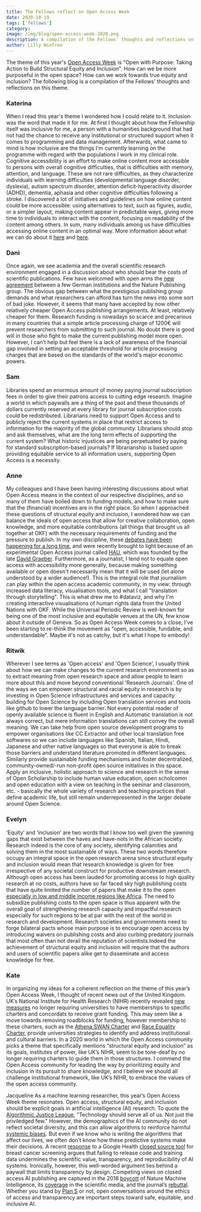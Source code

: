 ```yaml
---
title: The Fellows reflect on Open Access Week
date: 2020-10-19
tags: ['fellows']
category:
image: /img/blog/open-access-week-2020.png
description: A compilation of the Fellows' thoughts and reflections on this year's Open access Week theme.
author: Lilly Winfree
---
```


The theme of this year's [Open Access Week](http://www.openaccessweek.org/) is "Open with Purpose: Taking Action to Build Structural Equity and Inclusion". How can we be more purposeful in the open space? How can we work towards true equity and inclusion? The following blog is a compilation of the Fellows' thoughts and reflections on this theme.

### Katerina
When I read this year's theme I wondered how I could relate to it. Inclusion was the word that made it for me. At first I thought about how the Fellowship itself was inclusive for me, a person with a humanities background that had not had the chance to receive any institutional or structured support when it comes to programming and data management. Afterwards, what came to mind is how inclusive are the things I'm currently learning on the programme with regard with the populations I work in my clinical role. Cognitive accessibility is an effort to make online content more accessible to persons with overall cognitive difficulties, that is difficulties with memory, attention, and language. These are not rare difficulties, as they characterize individuals with learning difficulties (developmental language disorder, dyslexia), autism spectrum disorder, attention deficit-hyperactivity disorder (ADHD), dementia, aphasia and other cognitive difficulties following a stroke. I discovered a lot of initiatives and guidelines on how online content could be more accessible: using alternatives to text, such as figures, audio, or a simpler layout, making content appear in predictable ways, giving more time to individuals to interact with the content, focusing on readability of the content among others. In sum, many individuals among us have difficulties accessing online content in an optimal way. More information about what we can do about it [here](https://developer.mozilla.org/en-US/docs/Web/Accessibility/Cognitive_accessibility#WCAG_Guidelines) and [here](https://www.w3.org/WAI/cognitive/).

### Dani
Once again, we see academia and the overall scientific research environment engaged in a discussion about who should bear the costs of scientific publications. Few have welcomed with open arms the [new agreement](https://www.nature.com/articles/d41586-020-02959-1) between a few German institutions and the Nature Publishing group. The obvious gap between what the prestigious publishing group demands and what researchers can afford has turn the news into some sort of bad joke. However, it seems that many have accepted by now other relatively cheaper Open Access publishing arrangements. At least, relatively cheaper for them. Research funding is nowadays so scarce and precarious in many countries that a simple article processing charge of 1200€ will prevent researchers from submitting to such journal. No doubt there is good will in those who fight to make the current publishing model more open. However, I can’t help but feel there is a lack of awareness of the financial gap involved in setting an acceptable threshold for article processing charges that are based on the standards of the world's major economic powers.

### Sam
Libraries spend an enormous amount of money paying journal subscription fees in order to give their patrons access to cutting edge research. Imagine a world in which paywalls are a thing of the past and these thousands of dollars currently reserved at every library for journal subscription costs could be redistributed. Librarians need to support Open Access and to publicly reject the current systems in place that restrict access to information for the majority of the global community. Librarians should stop and ask themselves, what are the long term effects of supporting the current system? What historic injustices are being perpetuated by paying for standard subscription-based journals? If librarianship is based upon providing equitable service to all information users, supporting Open Access is a necessity.

### Anne
My colleagues and I have been having interesting discussions about what Open Access means in the context of our respective disciplines, and so many of them have boiled down to funding models, and how to make sure that the (financial) incentives are in the right place. So when I approached these questions of structural equity and inclusion, I wondered how we can balance the ideals of open access that allow for creative collaboration, open knowledge, and more equitable contributions (all things that brought us all together at OKF) with the necessary requirements of funding and the pressure to publish. In my own discipline, these [debates have been happening for a long time](https://savageminds.org/2015/05/27/open-access-what-cultural-anthropology-gets-right-and-american-anthropologist-gets-wrong/), and were recently brought to light because of an experimental Open Access journal called [HAU](https://anthrodendum.org/2018/06/13/hau-is-dead-long-live-oa-initiatives/), which was founded by the late [David Graeber](https://www.nytimes.com/2020/09/04/books/david-graeber-dead.html). Furthermore, as a journalist, I tend not to equate open access with accessibility more generally, because making something available or open doesn't necessarily mean that it will be used (let alone understood by a wider audience!). This is the integral role that journalism can play within the open access academic community, in my view: through increased data literacy, visualisation tools, and what I call "translation through storytelling". This is what drew me to #dataviz, and why I'm creating interactive visualisations of human rights data from the United Nations with OKF. While the Universal Periodic Review is well-known for being one of the most inclusive and equitable venues at the UN, few know about it outside of Geneva. So as Open Access Week comes to a close, I've been starting to re-think the movement as "open, accessible, fundable, and understandable". Maybe it's not as catchy, but it's what I hope to embody!

### Ritwik
Wherever I see terms as 'Open access' and 'Open Science', I usually think about how we can make changes to the current research environment so as to extract meaning from open research space and allow people to learn more about this and move beyond conventional 'Research Journals'. One of the ways we can empower structural and racial equity in research is by investing in Open Science infrastructures and services and capacity building for Open Science by including Open translation services and tools like github to lower the language barrier. Not every potential reader of openly available science is fluent in English and Automatic translation is not always correct, but mere information translations can still convey the overall meaning. We can take help from open source development programs to empower organisations like CC Extractor and other local translation free softwares so we can include languages like Spanish, Italian, Hindi, Japanese and other native languages so that everyone is able to break those barriers and understand literature promoted in different languages. Similarly provide sustainable funding mechanisms and foster decentralized, community-owned/-run non-profit open source initiatives in this space. Apply an inclusive, holistic approach to science and research in the sense of Open Scholarship to include human value education, open scholcomm and open education with a view on teaching in the seminar and classroom, etc. - basically the whole variety of research and teaching practices that define academic life, but still remain underrepresented in the larger debate around Open Science.

### Evelyn
‘Equity’ and ‘inclusion’ are two words that I know too well given the yawning gaps that exist between the haves and have-nots in the African society. Research indeed is the core of any society, identifying calamities and solving them in the most sustainable of ways. These two words therefore occupy an integral space in the open research arena since structural equity and inclusion would mean that research knowledge is given for free irrespective of any societal construct for productive downstream research. Although open access has been lauded for promoting access to high quality research at no costs, authors have so far faced sky high publishing costs that have quite limited the number of papers that make it to the open [especially in low and middle income regions like Africa](https://www.researchprofessionalnews.com/rr-news-africa-pan-african-2020-10-open-access-publishing-fees-a-crisis-for-african-research/). The need to subsidize publishing costs to the open space is thus apparent with the overall goal of strengthening research capacity and impactful research especially for such regions to be at par with the rest of the world in research and development. Research societies and governments need to forge bilateral pacts whose main purpose is to encourage open access by introducing waivers on publishing costs and also curbing predatory journals that most often than not derail the reputation of scientists.Indeed the achievement of structural equity and inclusion will require that the authors and users of scientific papers alike get to disseminate and access knowledge for free.

### Kate
In organizing my ideas for a coherent reflection on the theme of this year’s Open Access Week, I thought of recent news out of the United Kingdom. UK’s National Institute for Health Research (NIHR) recently revealed [new measures](https://www.nihr.ac.uk/news/nihr-responds-to-the-governments-call-for-further-reduction-in-bureaucracy-with-new-measures/25633) no longer requiring universities to have memberships to specific charters and concordats to receive grant funding. This may seem like a move towards removing roadblocks for funding, however membership to these charters, such as the [Athena SWAN Charter](https://www.advance-he.ac.uk/equality-charters/athena-swan-charter) and [Race Equality Charter](https://www.advance-he.ac.uk/equality-charters/race-equality-charter), provide universities strategies to identify and address institutional and cultural barriers. In a 2020 world in which the Open Access community picks a theme that specifically mentions “structural equity and inclusion” as its goals, institutes of power, like UK’s NIHR, seem to be tone-deaf by no longer requiring charters to guide them in those structures. I commend the Open Access community for leading the way by prioritizing equity and inclusion in its pursuit to share knowledge, and I believe we should all challenge institutional framework, like UK’s NIHR, to embrace the values of the open access community.

Jacqueline
As a machine learning researcher, this year’s Open Access Week theme resonates. Open access, structural equity, and inclusion should be explicit goals in artificial intelligence (AI) research. To quote the [Algorithmic Justice League](https://www.ajl.org/), "Technology should serve all of us. Not just the priviledged few." However, the demographics of the AI community do not reflect societal diversity, and this can allow algorithms to reinforce harmful [systemic biases](https://www.technologyreview.com/2020/07/17/1005396/predictive-policing-algorithms-racist-dismantled-machine-learning-bias-criminal-justice/). But even if we know who is writing the algorithms that affect our lives, we often don’t know how these predictive systems make their decisions. A recent [response](https://www.nature.com/articles/s41586-020-2766-y) to a Google Health [closed source tool](https://www.nature.com/articles/s41586-019-1799-6) for breast cancer screening argues that failing to release code and training data undermines the scientific value, transparency, and reproducibility of AI systems. Ironically, however, this well-worded argument lies behind a paywall that limits transparency by design. Competing views on closed access AI publishing are captured in the 2018 [boycott](https://openaccess.engineering.oregonstate.edu/) of Nature Machine Intelligence, its [coverage](https://www.sciencemag.org/news/2018/05/why-are-ai-researchers-boycotting-new-nature-journal-and-shunning-others) in the scientific media, and the journal’s [rebuttal](https://www.nature.com/articles/s42256-020-0144-y). Whether you stand by [Plan S](https://www.coalition-s.org/) or not, open conversations around the ethics of access and transparency are important steps toward safe, equitable, and inclusive AI.
